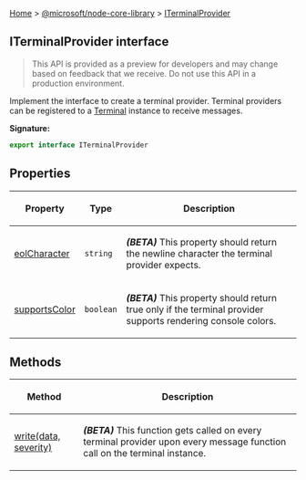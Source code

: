 [Home](./index) &gt; [@microsoft/node-core-library](./node-core-library.md) &gt; [ITerminalProvider](./node-core-library.iterminalprovider.md)

## ITerminalProvider interface

> This API is provided as a preview for developers and may change based on feedback that we receive. Do not use this API in a production environment.
> 

Implement the interface to create a terminal provider. Terminal providers can be registered to a [Terminal](./node-core-library.terminal.md) instance to receive messages.

<b>Signature:</b>

```typescript
export interface ITerminalProvider 
```

## Properties

|  <p>Property</p> | <p>Type</p> | <p>Description</p> |
|  --- | --- | --- |
|  <p>[eolCharacter](./node-core-library.iterminalprovider.eolcharacter.md)</p> | <p>`string`</p> | <p><b><i>(BETA)</i></b> This property should return the newline character the terminal provider expects.</p> |
|  <p>[supportsColor](./node-core-library.iterminalprovider.supportscolor.md)</p> | <p>`boolean`</p> | <p><b><i>(BETA)</i></b> This property should return true only if the terminal provider supports rendering console colors.</p> |

## Methods

|  <p>Method</p> | <p>Description</p> |
|  --- | --- |
|  <p>[write(data, severity)](./node-core-library.iterminalprovider.write.md)</p> | <p><b><i>(BETA)</i></b> This function gets called on every terminal provider upon every message function call on the terminal instance.</p> |


